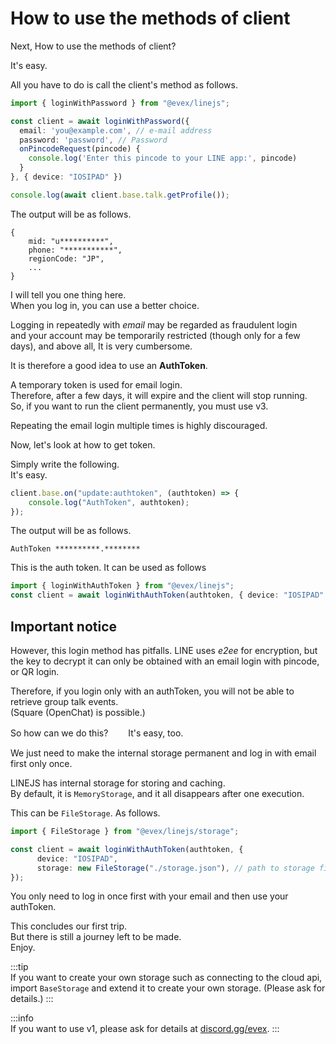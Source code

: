 # How to use the methods of client

Next, How to use the methods of client?

It's easy.

All you have to do is call the client's method as follows.
```ts
import { loginWithPassword } from "@evex/linejs";

const client = await loginWithPassword({
  email: 'you@example.com', // e-mail address
  password: 'password', // Password
  onPincodeRequest(pincode) {
    console.log('Enter this pincode to your LINE app:', pincode)
  }
}, { device: "IOSIPAD" })

console.log(await client.base.talk.getProfile());
```

The output will be as follows.

```console
{
	mid: "u**********",
	phone: "***********",
	regionCode: "JP",
    ...
}
```

I will tell you one thing here.\
When you log in, you can use a better choice.

Logging in repeatedly with _email_ may be regarded as fraudulent login\
and your account may be temporarily restricted (though only for a few days), and
above all, It is very cumbersome.

It is therefore a good idea to use an **AuthToken**.

A temporary token is used for email login.\
Therefore, after a few days, it will expire and the client will stop running.\
So, if you want to run the client permanently, you must use v3.

Repeating the email login multiple times is highly discouraged.

Now, let's look at how to get token.

Simply write the following.\
It's easy.

```ts
client.base.on("update:authtoken", (authtoken) => {
	console.log("AuthToken", authtoken);
});
```

The output will be as follows.

```console
AuthToken **********.********
```

This is the auth token. It can be used as follows

```ts
import { loginWithAuthToken } from "@evex/linejs";
const client = await loginWithAuthToken(authtoken, { device: "IOSIPAD" });
```

## Important notice

However, this login method has pitfalls. LINE uses _e2ee_ for encryption, but
the key to decrypt it can only be obtained with an email login with pincode, or
QR login.

Therefore, if you login only with an authToken, you will not be able to retrieve
group talk events.\
(Square (OpenChat) is possible.)

So how can we do this?　　 It's easy, too.

We just need to make the internal storage permanent and log in with email first
only once.

LINEJS has internal storage for storing and caching.\
By default, it is `MemoryStorage`, and it all disappears after one execution.

This can be `FileStorage`. As follows.

```ts
import { FileStorage } from "@evex/linejs/storage";

const client = await loginWithAuthToken(authtoken, {
	  device: "IOSIPAD",
	  storage: new FileStorage("./storage.json"), // path to storage file (This is secret file)
});

```

You only need to log in once first with your email and then use your authToken.

This concludes our first trip.\
But there is still a journey left to be made.\
Enjoy.

:::tip\
If you want to create your own storage such as connecting to the cloud api,\
import `BaseStorage` and extend it to create your own storage. (Please ask for
details.) :::

:::info\
If you want to use v1, please ask for details at
[discord.gg/evex](https://discord.gg/evex). :::
